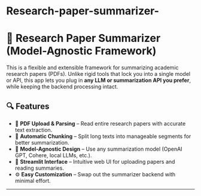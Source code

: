 # Research-paper-summarizer-
# 🧠 Research Paper Summarizer (Model-Agnostic Framework)

This is a flexible and extensible framework for summarizing academic research papers (PDFs). Unlike rigid tools that lock you into a single model or API, this app lets you plug in **any LLM or summarization API you prefer**, while keeping the backend processing intact.

## 🔍 Features

- 📄 **PDF Upload & Parsing** – Read entire research papers with accurate text extraction.
- 🧩 **Automatic Chunking** – Split long texts into manageable segments for better summarization.
- 🧠 **Model-Agnostic Design** – Use any summarization model (OpenAI GPT, Cohere, local LLMs, etc.).
- 💬 **Streamlit Interface** – Intuitive web UI for uploading papers and reading summaries.
- ⚙️ **Easy Customization** – Swap out the summarizer backend with minimal effort.

---



